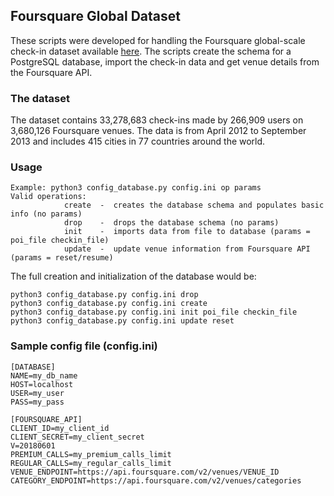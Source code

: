 ## Foursquare Global Dataset

These scripts were developed for handling the Foursquare global-scale check-in dataset available [here](https://sites.google.com/site/yangdingqi/home/foursquare-dataset).
The scripts create the schema for a PostgreSQL database, import the check-in data and get venue details from the Foursquare API.

### The dataset

The dataset contains 33,278,683 check-ins made by 266,909 users on 3,680,126 Foursquare venues. The data is from April 2012 to September 2013 and includes 415 cities in 77 countries around the world.

### Usage

```
Example: python3 config_database.py config.ini op params
Valid operations:
            create  -  creates the database schema and populates basic info (no params)
            drop    -  drops the database schema (no params)
            init    -  imports data from file to database (params = poi_file checkin_file)
            update  -  update venue information from Foursquare API (params = reset/resume)    
```

The full creation and initialization of the database would be:
```
python3 config_database.py config.ini drop
python3 config_database.py config.ini create
python3 config_database.py config.ini init poi_file checkin_file
python3 config_database.py config.ini update reset
```

### Sample config file (config.ini)

```
[DATABASE]
NAME=my_db_name
HOST=localhost
USER=my_user
PASS=my_pass

[FOURSQUARE_API]
CLIENT_ID=my_client_id
CLIENT_SECRET=my_client_secret
V=20180601
PREMIUM_CALLS=my_premium_calls_limit
REGULAR_CALLS=my_regular_calls_limit
VENUE_ENDPOINT=https://api.foursquare.com/v2/venues/VENUE_ID
CATEGORY_ENDPOINT=https://api.foursquare.com/v2/venues/categories
```
